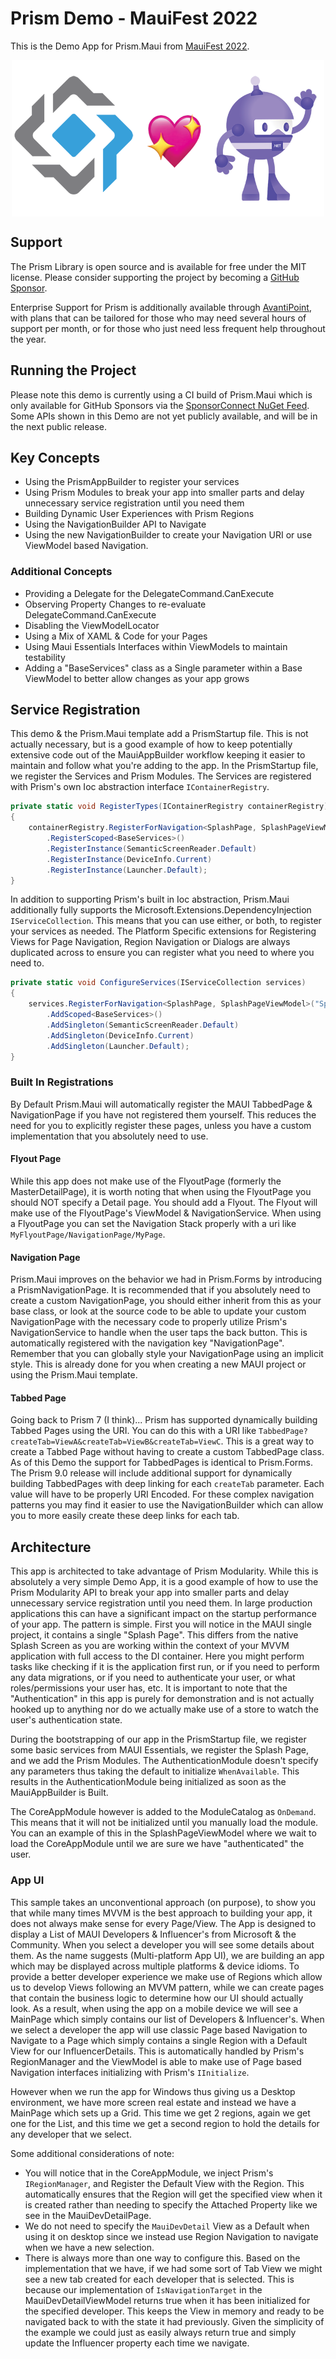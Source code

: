 # Prism Demo - MauiFest 2022

This is the Demo App for Prism.Maui from [MauiFest 2022](https://youtube.com/watch?v=UOBOsBbmmTw).

<img src="resources/prism-loves-maui.png" style="max-width:500px;display:block;margin-left:auto;margin-right:auto;" />

## Support

The Prism Library is open source and is available for free under the MIT license. Please consider supporting the project by becoming a [GitHub Sponsor](https://xam.dev/sponsorDan).

Enterprise Support for Prism is additionally available through [AvantiPoint](https://avantipoint.com), with plans that can be tailored for those who may need several hours of support per month, or for those who just need less frequent help throughout the year.

## Running the Project

Please note this demo is currently using a CI build of Prism.Maui which is only available for GitHub Sponsors via the [SponsorConnect NuGet Feed](https://sponsorconnect.dev). Some APIs shown in this Demo are not yet publicly available, and will be in the next public release.

## Key Concepts

- Using the PrismAppBuilder to register your services
- Using Prism Modules to break your app into smaller parts and delay unnecessary service registration until you need them
- Building Dynamic User Experiences with Prism Regions
- Using the NavigationBuilder API to Navigate
- Using the new NavigationBuilder to create your Navigation URI or use ViewModel based Navigation.

### Additional Concepts

- Providing a Delegate for the DelegateCommand.CanExecute
- Observing Property Changes to re-evaluate DelegateCommand.CanExecute
- Disabling the ViewModelLocator
- Using a Mix of XAML & Code for your Pages
- Using Maui Essentials Interfaces within ViewModels to maintain testability
- Adding a "BaseServices" class as a Single parameter within a Base ViewModel to better allow changes as your app grows

## Service Registration

This demo & the Prism.Maui template add a PrismStartup file. This is not actually necessary, but is a good example of how to keep potentially extensive code out of the MauiAppBuilder workflow keeping it easier to maintain and follow what you're adding to the app. In the PrismStartup file, we register the Services and Prism Modules. The Services are registered with Prism's own Ioc abstraction interface `IContainerRegistry`.

```cs
private static void RegisterTypes(IContainerRegistry containerRegistry)
{
    containerRegistry.RegisterForNavigation<SplashPage, SplashPageViewModel>("Splash")
        .RegisterScoped<BaseServices>()
        .RegisterInstance(SemanticScreenReader.Default)
        .RegisterInstance(DeviceInfo.Current)
        .RegisterInstance(Launcher.Default);
}
```

In addition to supporting Prism's built in Ioc abstraction, Prism.Maui additionally fully supports the Microsoft.Extensions.DependencyInjection `IServiceCollection`. This means that you can use either, or both, to register your services as needed. The Platform Specific extensions for Registering Views for Page Navigation, Region Navigation or Dialogs are always duplicated across to ensure you can register what you need to where you need to.

```cs
private static void ConfigureServices(IServiceCollection services)
{
    services.RegisterForNavigation<SplashPage, SplashPageViewModel>("Splash")
        .AddScoped<BaseServices>()
        .AddSingleton(SemanticScreenReader.Default)
        .AddSingleton(DeviceInfo.Current)
        .AddSingleton(Launcher.Default);
}
```

### Built In Registrations

By Default Prism.Maui will automatically register the MAUI TabbedPage & NavigationPage if you have not registered them yourself. This reduces the need for you to explicitly register these pages, unless you have a custom implementation that you absolutely need to use.

#### Flyout Page

While this app does not make use of the FlyoutPage (formerly the MasterDetailPage), it is worth noting that when using the FlyoutPage you should NOT specify a Detail page. You should add a Flyout. The Flyout will make use of the FlyoutPage's ViewModel & NavigationService. When using a FlyoutPage you can set the Navigation Stack properly with a uri like `MyFlyoutPage/NavigationPage/MyPage`.

#### Navigation Page

Prism.Maui improves on the behavior we had in Prism.Forms by introducing a PrismNavigationPage. It is recommended that if you absolutely need to create a custom NavigationPage, you should either inherit from this as your base class, or look at the source code to be able to update your custom NavigationPage with the necessary code to properly utilize Prism's NavigationService to handle when the user taps the back button. This is automatically registered with the navigation key "NavigationPage". Remember that you can globally style your NavigationPage using an implicit style. This is already done for you when creating a new MAUI project or using the Prism.Maui template.

#### Tabbed Page

Going back to Prism 7 (I think)... Prism has supported dynamically building Tabbed Pages using the URI. You can do this with a URI like `TabbedPage?createTab=ViewA&createTab=ViewB&createTab=ViewC`. This is a great way to create a Tabbed Page without having to create a custom TabbedPage class. As of this Demo the support for TabbedPages is identical to Prism.Forms. The Prism 9.0 release will include additional support for dynamically building TabbedPages with deep linking for each `createTab` parameter. Each value will have to be properly URI Encoded. For these complex navigation patterns you may find it easier to use the NavigationBuilder which can allow you to more easily create these deep links for each tab.

## Architecture

This app is architected to take advantage of Prism Modularity. While this is absolutely a very simple Demo App, it is a good example of how to use the Prism Modularity API to break your app into smaller parts and delay unnecessary service registration until you need them. In large production applications this can have a significant impact on the startup performance of your app. The pattern is simple. First you will notice in the MAUI single project, it contains a single "Splash Page". This differs from the native Splash Screen as you are working within the context of your MVVM application with full access to the DI container. Here you might perform tasks like checking if it is the application first run, or if you need to perform any data migrations, or if you need to authenticate your user, or what roles/permissions your user has, etc. It is important to note that the "Authentication" in this app is purely for demonstration and is not actually hooked up to anything nor do we actually make use of a store to watch the user's authentication state.

During the bootstrapping of our app in the PrismStartup file, we register some basic services from MAUI Essentials, we register the Splash Page, and we add the Prism Modules. The AuthenticationModule doesn't specify any parameters thus taking the default to initialize `WhenAvailable`. This results in the AuthenticationModule being initialized as soon as the MauiAppBuilder is Built.

The CoreAppModule however is added to the ModuleCatalog as `OnDemand`. This means that it will not be initialized until you manually load the module. You can an example of this in the SplashPageViewModel where we wait to load the CoreAppModule until we are sure we have "authenticated" the user.

### App UI

This sample takes an unconventional approach (on purpose), to show you that while many times MVVM is the best approach to building your app, it does not always make sense for every Page/View. The App is designed to display a List of MAUI Developers & Influencer's from Microsoft & the Community. When you select a developer you will see some details about them. As the name suggests (Multi-platform App UI), we are building an app which may be displayed across multiple platforms & device idioms. To provide a better developer experience we make use of Regions which allow us to develop Views following an MVVM pattern, while we can create pages that contain the business logic to determine how our UI should actually look. As a result, when using the app on a mobile device we will see a MainPage which simply contains our list of Developers & Influencer's. When we select a developer the app will use classic Page based Navigation to Navigate to a Page which simply contains a single Region with a Default View for our InfluencerDetails. This is automatically handled by Prism's RegionManager and the ViewModel is able to make use of Page based Navigation interfaces initializing with Prism's `IInitialize`.

However when we run the app for Windows thus giving us a Desktop environment, we have more screen real estate and instead we have a MainPage which sets up a Grid. This time we get 2 regions, again we get one for the List, and this time we get a second region to hold the details for any developer that we select.

Some additional considerations of note:

- You will notice that in the CoreAppModule, we inject Prism's `IRegionManager`, and Register the Default View with the Region. This automatically ensures that the Region will get the specified view when it is created rather than needing to specify the Attached Property like we see in the MauiDevDetailPage.
- We do not need to specify the `MauiDevDetail` View as a Default when using it on desktop since we instead use Region Navigation to navigate when we have a new selection.
- There is always more than one way to configure this. Based on the implementation that we have, if we had some sort of Tab View we might see a new tab created for each developer that is selected. This is because our implementation of `IsNavigationTarget` in the MauiDevDetailViewModel returns true when it has been initialized for the specified developer. This keeps the View in memory and ready to be navigated back to with the state it had previously. Given the simplicity of the example we could just as easily always return true and simply update the Influencer property each time we navigate.
